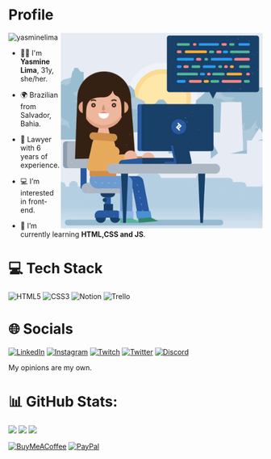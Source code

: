 # Profile 

<img align="right" alt="Coding" width="400" src="/Media/woman.gif"> 
<img src="https://komarev.com/ghpvc/?username=yasminelima&label=Profile%20views&color=70A4FC&style=flat" alt="yasminelima" />

- 🙋‍♀️ I'm **Yasmine Lima**, 31y, she/her.
- 🌍 Brazilian from Salvador, Bahia. 
- 👔 Lawyer with 6 years of experience.

- 💻 I’m interested in front-end.
- 🌱 I’m currently learning **HTML,CSS and JS**.

# 💻 Tech Stack

![HTML5](https://img.shields.io/badge/html5-%23E34F26.svg?style=for-the-badge&logo=html5&logoColor=white) ![CSS3](https://img.shields.io/badge/css3-%231572B6.svg?style=for-the-badge&logo=css3&logoColor=white) ![Notion](https://img.shields.io/badge/Notion-%23000000.svg?style=for-the-badge&logo=notion&logoColor=white) ![Trello](https://img.shields.io/badge/Trello-%23026AA7.svg?style=for-the-badge&logo=Trello&logoColor=white)

# 🌐 Socials

[![LinkedIn](https://img.shields.io/badge/LinkedIn-%230077B5.svg?logo=linkedin&logoColor=white)](https://linkedin.com/in/yasminelimadev) [![Instagram](https://img.shields.io/badge/Instagram-%23E4405F.svg?logo=Instagram&logoColor=white)](https://instagram.com/yasmine_lima) [![Twitch](https://img.shields.io/badge/Twitch-%239146FF.svg?logo=Twitch&logoColor=white)](https://twitch.tv/bimbas) [![Twitter](https://img.shields.io/badge/Twitter-%231DA1F2.svg?logo=Twitter&logoColor=white)](https://twitter.com/biribimbas) [![Discord](https://img.shields.io/badge/Discord-%237289DA.svg?logo=discord&logoColor=white)](htttps://discord.gg/Bimbas#6465) 

My opinions are my own.

# 📊 GitHub Stats:
![](https://github-readme-stats.vercel.app/api?username=yasminelima&theme=tokyonight&hide_border=false&include_all_commits=true&count_private=true)
![](https://github-readme-streak-stats.herokuapp.com/?user=yasminelima&theme=tokyonight&hide_border=false)
![](https://github-readme-stats.vercel.app/api/top-langs/?username=yasminelima&theme=tokyonight&hide_border=false&include_all_commits=true&count_private=true&layout=compact)

[![BuyMeACoffee](https://img.shields.io/badge/Buy%20Me%20a%20Coffee-ffdd00?style=for-the-badge&logo=buy-me-a-coffee&logoColor=black)](https://buymeacoffee.com/yasminelimadev) [![PayPal](https://img.shields.io/badge/PayPal-00457C?style=for-the-badge&logo=paypal&logoColor=white)](https://paypal.me/mizenha16@gmail.com) 